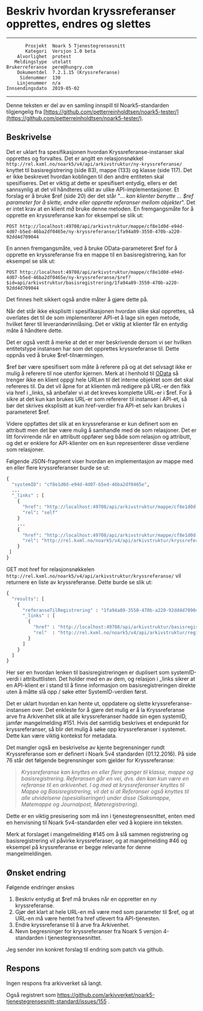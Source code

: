 Beskriv hvordan kryssreferanser opprettes, endres og slettes
============================================================

 ------------------  ---------------------------------
           Prosjekt  Noark 5 Tjenestegrensesnitt
           Kategori  Versjon 1.0 beta
        Alvorlighet  protest
       Meldingstype  utelatt
    Brukerreferanse  pere@hungry.com
        Dokumentdel  7.2.1.15 (Kryssreferanse)
         Sidenummer  130
        Linjenummer  n/a
    Innsendingsdato  2019-05-02
 ------------------  ---------------------------------

Denne teksten er del av en samling innspill til Noark5-standarden
tilgjengelig fra
[https://github.com/petterreinholdtsen/noark5-tester/](https://github.com/petterreinholdtsen/noark5-tester/).

Beskrivelse
-----------

Det er uklart fra spesifikasjonen hvordan Kryssreferanse-instanser
skal opprettes og forvaltes. Det er angitt en relasjonsnøkkel
`http://rel.kxml.no/noark5/v4/api/arkivstruktur/ny-kryssreferanse/`
knyttet til basisregistrering (side 83), mappe (133) og klasse (side
117). Det er ikke beskrevet hvordan koblingen til den andre entiteten
skal spesifiseres. Det er viktig at dette er spesifisert entydig,
ellers er det sannsynlig at det vil håndteres ulikt av ulike
API-implementasjoner.  Et forslag er å bruke $ref (side 20) der det
står "*... kan klienter benytte ... $ref parameter for å slette, endre
eller opprette referanser mellom objekter*".  Det er intet krav at en
klient *må* bruke denne metoden.  En fremgangsmåte for å opprette en
kryssreferanse kan for eksempel se slik ut:


```
POST http://localhost:49708/api/arkivstruktur/mappe/cf8e1d0d-e94d-4d07-b5ed-46ba2df0465e/ny-kryssreferanse/1fa94a89-3550-470b-a220-92dd4d709044
```

En annen fremgangsmåte, ved å bruke OData-parameteret $ref for å
opprette en kryssreferanse fra en mappe til en basisregistrering, kan
for eksempel se slik ut:

```
POST http://localhost:49708/api/arkivstruktur/mappe/cf8e1d0d-e94d-4d07-b5ed-46ba2df0465e/ny-kryssreferanse/$ref?$id=api/arkivstruktur/basisregistrering/1fa94a89-3550-470b-a220-92dd4d709044
```

Det finnes helt sikkert også andre måter å gjøre dette på.

Når det står ikke eksplisitt i spesifikasjonen hvordan slike skal
opprettes, så overlates det til de som implementerer API-et å lage sin
egen metode, hvilket fører til leverandørinnlåsing.  Det er viktig at
klienter får en entydig måte å håndtere dette.

Det er også verdt å merke at det er mer beskrivende dersom vi ser
hvilken entitetstype instansen har som det opprettes kryssreferanse
til.  Dette oppnås ved å bruke $ref-tilnærmingen.

$ref bør være spesifisert som måte å referere på og at det selvsagt
ikke er mulig å referere til noe utenfor kjernen.  Merk at i henhold
til
[OData](http://docs.oasis-open.org/odata/odata/v4.0/errata03/os/complete/part2-url-conventions/odata-v4.0-errata03-os-part2-url-conventions-complete.html#_Toc453752345)
så trenger ikke en klient oppgi hele URLen til det interne objektet
som det skal refereres til.  Da det vil åpne for at klienten må redigere
på URL-er den fikk via href i \_links, så anbefaler vi at det kreves
komplette URL-er i $ref.  For å sikre at det kun kan brukes URL-er
som refererer til instanser i API-et, så bør det skrives eksplisitt at
kun href-verdier fra API-et selv kan brukes i parameteret $ref.

Videre oppfattes det slik at en kryssreferanse er kun definert som en
attributt men det bør være mulig å samhandle med de som relasjoner.
Det er litt forvirrende når en attributt oppfører seg både som
relasjon og attributt, og det er enklere for API-klienter om en kun
representerer disse verdiene som relasjoner.

Følgende JSON-fragment viser hvordan en implementasjon av mappe med en
eller flere kryssreferanser burde se ut:

```Python
{
  "systemID": "cf8e1d0d-e94d-4d07-b5ed-46ba2df0465e",
  ...
  "_links" : [
    {
      "href": "http://localhost:49708/api/arkivstruktur/mappe/cf8e1d0d-e94d-4d07-b5ed-46ba2df0465e/",
      "rel": "self"
    }
    ...
    {
      "href": "http://localhost:49708/api/arkivstruktur/mappe/cf8e1d0d-e94d-4d07-b5ed-46ba2df0465e/kryssreferanse",
      "rel": "http://rel.kxml.no/noark5/v4/api/arkivstruktur/kryssreferanse/"
    }
 ]
}
```

GET mot href for relasjonsnøkkelen
`http://rel.kxml.no/noark5/v4/api/arkivstruktur/kryssreferanse/` vil
returnere en liste av kryssreferanse. Dette burde se slik ut:


```Python
{
  "results": [
    {
      "referanseTilRegistrering" : "1fa94a89-3550-470b-a220-92dd4d709044",
      "_links" : [
        {
          "href" : "http://localhost:49708/api/arkivstruktur/basisregistrering/1fa94a89-3550-470b-a220-92dd4d709044",
          "rel"  : "http://rel.kxml.no/noark5/v4/api/arkivstruktur/registrering/"
        }
      ]
    }
  ]
}
```

Her ser en hvordan lenken til basisregistreringen er duplisert som
systemID-verdi i attributtlisten.  Det holder med en av dem, og
relasjon i \_links sikrer at en API-klient er i stand til å finne
informasjon om basisregistreringen direkte uten å måtte slå opp / søke
etter SystemID-verdien først.

Det er uklart hvordan en kan hente ut, oppdatere og slette
kryssreferanse-instansen over.  Det enkleste for å gjøre det mulig er
å la Kryssreferanse arve fra Arkivenhet slik at alle kryssreferanser
hadde sin egen systemID, jamfør mangelmelding #151. Hvis det samtidig
beskrives et endepunkt for kryssreferanser, så blir det mulig å søke
opp kryssreferanser i systemet.  Dette kan være viktig kontekst for
metadata.

Det mangler også en beskrivelse av kjente begrensninger rundt
Kryssreferanse som er definert i Noark 5v4 standarden (01.12.2016).
På side 76 står det følgende begrensninger som gjelder for
Kryssreferanse:

> *Kryssreferanse kan knyttes en eller flere ganger til klasse, mappe
> og basisregistrering. Referansen går en vei, dvs. den kan kun være
> en referanse til en arkivenhet. I og med at kryssreferanser knyttes
> til Mappe og Basisregistrering, vil det si at Referanser også
> knyttes til alle utvidelsene (spesialiseringer) under disse
> (Saksmappe, Møtemappe og Journalpost, Møteregistrering).*

Dette er en viktig presisering som må inn i tjenestegrensesnittet,
enten med en henvisning til Noark 5v4-standarden eller ved å kopiere
inn teksten.

Merk at forslaget i mangelmelding #145 om å slå sammen registrering og
basisregistrering vil påvirke kryssreferaser, og at mangelmelding #46
og eksempel på kryssreferanse er begge relevante for denne
mangelmeldingen.

Ønsket endring
--------------

Følgende endringer ønskes

1. Beskriv entydig at $ref må brukes når en oppretter en ny kryssreferanse.
2. Gjør det klart at hele URL-en må være med som parameter til $ref,
   og at URL-en må være hentet fra href utlevert fra API-tjenesten.
3. Endre kryssreferanse til å arve fra Arkivenhet.
4. Nevn begresninger for kryssreferanser fra Noark 5 versjon
   4-standarden i tjenestegrensesnittet.

Jeg sender inn konkret forslag til endring som patch via github.

Respons
-------

Ingen respons fra arkivverket så langt.

Også registrert som
https://github.com/arkivverket/noark5-tjenestegrensesnitt-standard/issues/155 .
